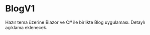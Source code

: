 # BlogV1

Hazır tema üzerine Blazor ve C# ile birlikte Blog uygulaması.
Detaylı açıklama eklenecek.
